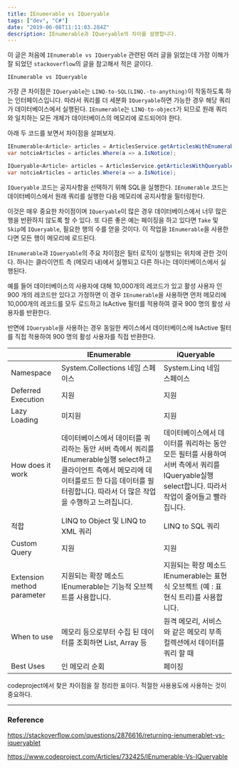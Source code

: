 ```yaml
---
title: IEnumerable vs IQueryable
tags: ["dev", "C#"]
date: "2019-06-08T11:11:03.284Z"
description: IEnumerable과 IQueryable의 차이를 설명합니다.
---
```


이 글은 처음에 `IEnumerable vs IQueryable` 관련된 여러 글을 읽었는데 가장 이해가 잘 되었던 `stackoverflow`의 글을 참고해서 적은 글이다.

`IEnumerable vs IQueryable`

가장 큰 차이점은 `IQueryable`는 `LINQ-to-SQL(LINQ.-to-anything)`이 작동하도록 하는 인터페이스입니다. 따라서 쿼리를 더 세분화 `IQueryable`하면 가능한 경우 해당 쿼리가 데이터베이스에서 실행된다.
`IEnumerable`는 `LINQ-to-object`가 되므로 원래 쿼리와 일치하는 모든 개체가 데이터베이스의 메모리에 로드되어야 한다.

아래 두 코드를 보면서 차이점을 살펴보자.

```csharp
IEnumerable<Article> articles = ArticlesService.getArticlesWithEnumerable();
var notcieArticles = articles.Where(a => a.IsNotice);
```

```csharp
IQueryable<Article> articles = ArticlesService.getArticlesWithQueryable();
var notcieArticles = articles.Where(a => a.IsNotice);
```

`IQueryable` 코드는 공지사항을 선택하기 위해 SQL을 실행한다. `IEnumerable` 코드는 데이터베이스에서 원래 쿼리를 실행한 다음 메모리에 공지사항을 필터링한다.

이것은 매우 중요한 차이점이며 `IQueryable`이 많은 경우 데이터베이스에서 너무 많은 행을 반환하지 않도록 할 수 있다.
또 다른 좋은 예는 페이징을 하고 있다면 `Take` 및 `Skip`에 `IQueryable`, 필요한 행의 수를 얻을 것이다.
이 작업을 `IEnumerable`을 사용한다면 모든 행이 메모리에 로드된다.

`IEnumerable`과 `IQueryable`의 주요 차이점은 필터 로직이 실행되는 위치에 관한 것이다. 하나는 클라이언트 측 (메모리 내)에서 실행되고 다른 하나는 데이터베이스에서 실행된다.

예를 들어 데이터베이스의 사용자에 대해 10,000개의 레코드가 있고 활성 사용자 인 900 개의 레코드만 있다고 가정하면 이 경우 `IEnumerable`을 사용하면 먼저 메모리에 10,000개의 레코드를 모두 로드하고 IsActive 필터를 적용하여 결국 900 명의 활성 사용자를 반환한다.

반면에 `IQueryable`을 사용하는 경우 동일한 케이스에서 데이터베이스에 IsActive 필터를 직접 적용하여 900 명의 활성 사용자를 직접 반환한다.

||IEnumerable|iQueryable|
|------|---|---|
|Namespace|System.Collections 네임 스페이스|System.Linq 네임 스페이스|
|Deferred Execution|지원|지원|
|Lazy Loading|미지원|지원|
|How does it work|데이터베이스에서 데이터를 쿼리하는 동안 서버 측에서 쿼리를 IEnumerable실행 select하고 클라이언트 측에서 메모리에 데이터를로드 한 다음 데이터를 필터링합니다. 따라서 더 많은 작업을 수행하고 느려집니다.|데이터베이스에서 데이터를 쿼리하는 동안 모든 필터를 사용하여 서버 측에서 쿼리를 IQueryable실행 select합니다. 따라서 작업이 줄어들고 빨라집니다.|
|적합|LINQ to Object 및 LINQ to XML 쿼리|LINQ to SQL 쿼리|
|Custom Query|지원|지원|
|Extension method parameter|지원되는 확장 메소드 IEnumerable는 기능적 오브젝트를 사용합니다.|지원되는 확장 메소드 IEnumerable는 표현식 오브젝트 (예 : 표현식 트리)를 사용합니다.|
|When to use|메모리 등으로부터 수집 된 데이터를 조회하면 List, Array 등|원격 메모리, 서비스와 같은 메모리 부족 컬렉션에서 데이터를 쿼리 할 때|
|Best Uses|인 메모리 순회|페이징|

codeproject에서 찾은 차이점을 잘 정리한 표이다. 적절한 사용용도에 사용하는 것이 중요하다.

---
### Reference

https://stackoverflow.com/questions/2876616/returning-ienumerablet-vs-iqueryablet

https://www.codeproject.com/Articles/732425/IEnumerable-Vs-IQueryable

